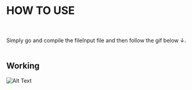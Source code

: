 # HOW TO USE #
<br/><br/> 
Simply go and compile the fileInput file and then follow the gif below ↓.
<br/><br/>
## Working ##
![Alt Text](https://github.com/mohitkum4r/Huffman-File-Compression/blob/master/bandicam-2020-12-17-09-08-06-742.gif)
